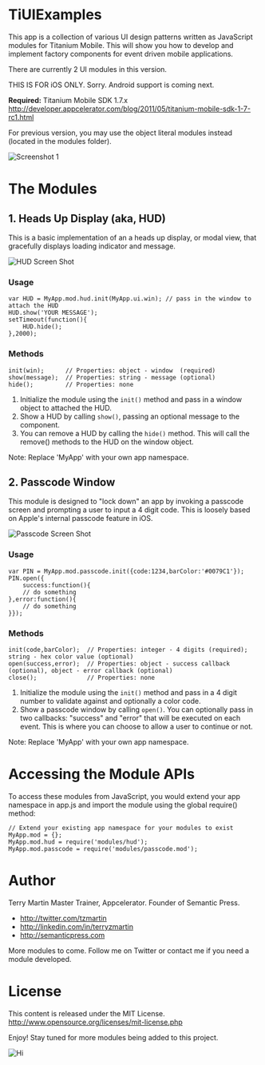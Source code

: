 # TiUIExamples

This app is a collection of various UI design patterns written as JavaScript modules for Titanium Mobile.  This will show you how to develop and implement factory components for event driven mobile applications.

There are currently 2 UI modules in this version.

THIS IS FOR iOS ONLY.  Sorry.  Android support is coming next.

<b>Required:</b> Titanium Mobile SDK 1.7.x 
<http://developer.appcelerator.com/blog/2011/05/titanium-mobile-sdk-1-7-rc1.html>

For previous version, you may use the object literal modules instead (located in the modules folder).

![Screenshot 1](https://img.skitch.com/20110520-d1eeyexu28scp7xnpieenirwmd.jpg)

# The Modules

## 1. Heads Up Display (aka, HUD)
This is a basic implementation of an a heads up display, or modal view, that gracefully displays loading indicator and message.

![HUD Screen Shot](https://img.skitch.com/20110520-jmq5kfypf4q7gd5r2x95dbh286.jpg)

### Usage

```
var HUD = MyApp.mod.hud.init(MyApp.ui.win); // pass in the window to attach the HUD
HUD.show('YOUR MESSAGE');
setTimeout(function(){
	HUD.hide();
},2000);
```
### Methods

```
init(win);      // Properties: object - window  (required)
show(message);  // Properties: string - message (optional)
hide();         // Properties: none       
```
1. Initialize the module using the `init()` method and pass in a window object to attached the HUD.  
2. Show a HUD by calling `show()`, passing an optional message to the component.
3. You can remove a HUD by calling the `hide()` method.  This will call the remove() methods to the HUD on the window object.

Note: Replace 'MyApp' with your own app namespace.

## 2. Passcode Window
This module is designed to "lock down" an app by invoking a passcode screen and prompting a user to input a 4 digit code.  This is loosely based on Apple's internal passcode feature in iOS.

![Passcode Screen Shot](https://img.skitch.com/20110520-fd6mfdk1eypw2gseem11y4gj5w.jpg)

### Usage

```
var PIN = MyApp.mod.passcode.init({code:1234,barColor:'#0079C1'});
PIN.open({
	success:function(){
	// do something
},error:function(){
	// do something
}});
```

### Methods

```
init(code,barColor);  // Properties: integer - 4 digits (required); string - hex color value (optional)
open(success,error);  // Properties: object - success callback (optional), object - error callback (optional)
close();              // Properties: none
```
1. Initialize the module using the `init()` method and pass in a 4 digit number to validate against and optionally a color code. 
2. Show a passcode window by calling `open()`.  You can optionally pass in two callbacks: "success" and "error" that will be executed on each event.  This is where you can choose to allow a user to continue or not.

Note: Replace 'MyApp' with your own app namespace.

# Accessing the Module APIs

To access these modules from JavaScript, you would extend your app namespace in app.js and import the module using the global require() method:

```
// Extend your existing app namespace for your modules to exist
MyApp.mod = {};
MyApp.mod.hud = require('modules/hud');
MyApp.mod.passcode = require('modules/passcode.mod');
```

# Author

Terry Martin
Master Trainer, Appcelerator. Founder of Semantic Press.

* <http://twitter.com/tzmartin>
* <http://linkedin.com/in/terryzmartin>
* <http://semanticpress.com>

More modules to come.  Follow me on Twitter or contact me if you need a module developed.

# License

This content is released under the  MIT License.
http://www.opensource.org/licenses/mit-license.php

Enjoy! Stay tuned for more modules being added to this project.

![Hi](http://c.statcounter.com/6897643/0/9890c16f/1/)